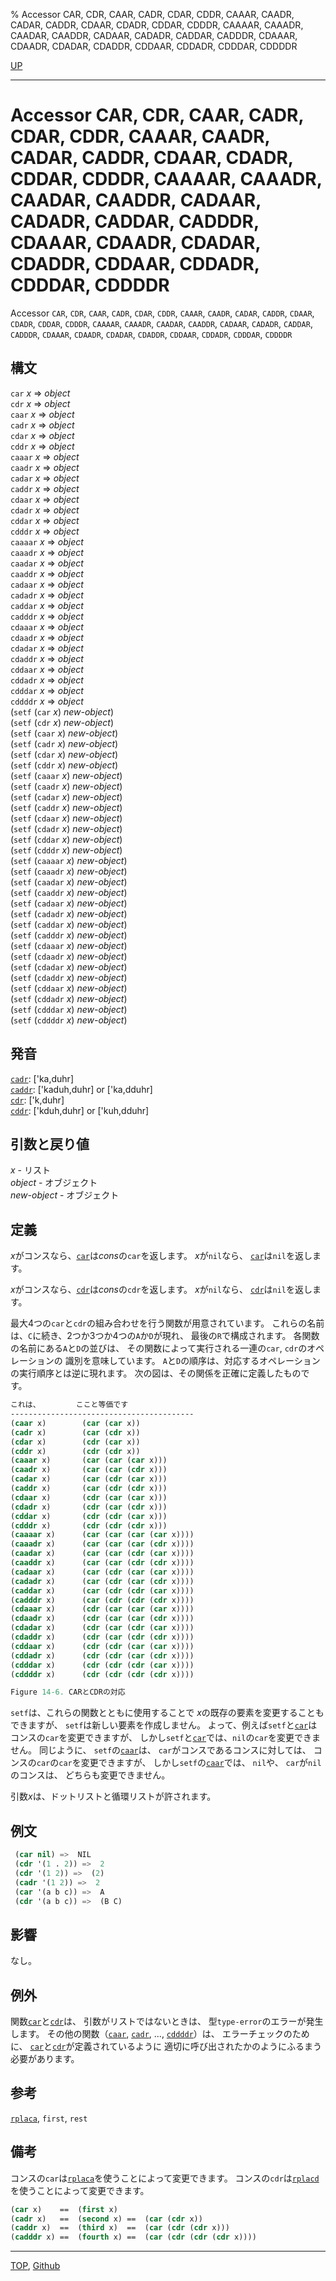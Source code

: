 % Accessor CAR, CDR, CAAR, CADR, CDAR, CDDR, CAAAR, CAADR, CADAR, CADDR, CDAAR, CDADR, CDDAR, CDDDR, CAAAAR, CAAADR, CAADAR, CAADDR, CADAAR, CADADR, CADDAR, CADDDR, CDAAAR, CDAADR, CDADAR, CDADDR, CDDAAR, CDDADR, CDDDAR, CDDDDR

[UP](14.2.html)  

---

# Accessor CAR, CDR, CAAR, CADR, CDAR, CDDR, CAAAR, CAADR, CADAR, CADDR, CDAAR, CDADR, CDDAR, CDDDR, CAAAAR, CAAADR, CAADAR, CAADDR, CADAAR, CADADR, CADDAR, CADDDR, CDAAAR, CDAADR, CDADAR, CDADDR, CDDAAR, CDDADR, CDDDAR, CDDDDR


Accessor `CAR`, `CDR`,
`CAAR`, `CADR`, `CDAR`, `CDDR`,
`CAAAR`, `CAADR`, `CADAR`, `CADDR`,
`CDAAR`, `CDADR`, `CDDAR`, `CDDDR`,
`CAAAAR`, `CAAADR`, `CAADAR`, `CAADDR`,
`CADAAR`, `CADADR`, `CADDAR`, `CADDDR`,
`CDAAAR`, `CDAADR`, `CDADAR`, `CDADDR`,
`CDDAAR`, `CDDADR`, `CDDDAR`, `CDDDDR`


## 構文

`car` *x* => *object*  
`cdr` *x* => *object*  
`caar` *x* => *object*  
`cadr` *x* => *object*  
`cdar` *x* => *object*  
`cddr` *x* => *object*  
`caaar` *x* => *object*  
`caadr` *x* => *object*  
`cadar` *x* => *object*  
`caddr` *x* => *object*  
`cdaar` *x* => *object*  
`cdadr` *x* => *object*  
`cddar` *x* => *object*  
`cdddr` *x* => *object*  
`caaaar` *x* => *object*  
`caaadr` *x* => *object*  
`caadar` *x* => *object*  
`caaddr` *x* => *object*  
`cadaar` *x* => *object*  
`cadadr` *x* => *object*  
`caddar` *x* => *object*  
`cadddr` *x* => *object*  
`cdaaar` *x* => *object*  
`cdaadr` *x* => *object*  
`cdadar` *x* => *object*  
`cdaddr` *x* => *object*  
`cddaar` *x* => *object*  
`cddadr` *x* => *object*  
`cdddar` *x* => *object*  
`cddddr` *x* => *object*  
(`setf` (`car` *x*) *new-object*)  
(`setf` (`cdr` *x*) *new-object*)  
(`setf` (`caar` *x*) *new-object*)  
(`setf` (`cadr` *x*) *new-object*)  
(`setf` (`cdar` *x*) *new-object*)  
(`setf` (`cddr` *x*) *new-object*)  
(`setf` (`caaar` *x*) *new-object*)  
(`setf` (`caadr` *x*) *new-object*)  
(`setf` (`cadar` *x*) *new-object*)  
(`setf` (`caddr` *x*) *new-object*)  
(`setf` (`cdaar` *x*) *new-object*)  
(`setf` (`cdadr` *x*) *new-object*)  
(`setf` (`cddar` *x*) *new-object*)  
(`setf` (`cdddr` *x*) *new-object*)  
(`setf` (`caaaar` *x*) *new-object*)  
(`setf` (`caaadr` *x*) *new-object*)  
(`setf` (`caadar` *x*) *new-object*)  
(`setf` (`caaddr` *x*) *new-object*)  
(`setf` (`cadaar` *x*) *new-object*)  
(`setf` (`cadadr` *x*) *new-object*)  
(`setf` (`caddar` *x*) *new-object*)  
(`setf` (`cadddr` *x*) *new-object*)  
(`setf` (`cdaaar` *x*) *new-object*)  
(`setf` (`cdaadr` *x*) *new-object*)  
(`setf` (`cdadar` *x*) *new-object*)  
(`setf` (`cdaddr` *x*) *new-object*)  
(`setf` (`cddaar` *x*) *new-object*)  
(`setf` (`cddadr` *x*) *new-object*)  
(`setf` (`cdddar` *x*) *new-object*)  
(`setf` (`cddddr` *x*) *new-object*)


## 発音

[`cadr`](14.2.car.html): ['ka,duhr]  
[`caddr`](14.2.car.html): ['kaduh,duhr] or ['ka,dduhr]  
[`cdr`](14.2.car.html): ['k,duhr]  
[`cddr`](14.2.car.html): ['kduh,duhr] or ['kuh,dduhr]


## 引数と戻り値

*x* - リスト  
*object* - オブジェクト  
*new-object* - オブジェクト


## 定義

*x*がコンスなら、[`car`](14.2.car.html)は*cons*の`car`を返します。
*x*が`nil`なら、 [`car`](14.2.car.html)は`nil`を返します。

*x*がコンスなら、[`cdr`](14.2.car.html)は*cons*の`cdr`を返します。
*x*が`nil`なら、 [`cdr`](14.2.car.html)は`nil`を返します。

最大4つの`car`と`cdr`の組み合わせを行う関数が用意されています。
これらの名前は、`C`に続き、2つか3つか4つの`A`か`D`が現れ、
最後の`R`で構成されます。
各関数の名前にある`A`と`D`の並びは、
その関数によって実行される一連の`car`, `cdr`のオペレーションの
識別を意味しています。
`A`と`D`の順序は、対応するオペレーションの実行順序とは逆に現れます。
次の図は、その関係を正確に定義したものです。

```lisp
これは、        ここと等価です
-----------------------------------------
(caar x)        (car (car x))
(cadr x)        (car (cdr x))
(cdar x)        (cdr (car x))
(cddr x)        (cdr (cdr x))
(caaar x)       (car (car (car x)))
(caadr x)       (car (car (cdr x)))
(cadar x)       (car (cdr (car x)))
(caddr x)       (car (cdr (cdr x)))
(cdaar x)       (cdr (car (car x)))
(cdadr x)       (cdr (car (cdr x)))
(cddar x)       (cdr (cdr (car x)))
(cdddr x)       (cdr (cdr (cdr x)))
(caaaar x)      (car (car (car (car x))))
(caaadr x)      (car (car (car (cdr x))))
(caadar x)      (car (car (cdr (car x))))
(caaddr x)      (car (car (cdr (cdr x))))
(cadaar x)      (car (cdr (car (car x))))
(cadadr x)      (car (cdr (car (cdr x))))
(caddar x)      (car (cdr (cdr (car x))))
(cadddr x)      (car (cdr (cdr (cdr x))))
(cdaaar x)      (cdr (car (car (car x))))
(cdaadr x)      (cdr (car (car (cdr x))))
(cdadar x)      (cdr (car (cdr (car x))))
(cdaddr x)      (cdr (car (cdr (cdr x))))
(cddaar x)      (cdr (cdr (car (car x))))
(cddadr x)      (cdr (cdr (car (cdr x))))
(cdddar x)      (cdr (cdr (cdr (car x))))
(cddddr x)      (cdr (cdr (cdr (cdr x))))

Figure 14-6. CARとCDRの対応
```

`setf`は、これらの関数とともに使用することで
*x*の既存の要素を変更することもできますが、
`setf`は新しい要素を作成しません。
よって、例えば`setf`と[`car`](14.2.car.html)はコンスの`car`を変更できますが、
しかし`setf`と[`car`](14.2.car.html)では、`nil`の`car`を変更できません。
同じように、
`setf`の[`caar`](14.2.car.html)は、
`car`がコンスであるコンスに対しては、
コンスの`car`の`car`を変更できますが、
しかし`setf`の[`caar`](14.2.car.html)では、
`nil`や、
`car`が`nil`のコンスは、
どちらも変更できません。

引数*x*は、ドットリストと循環リストが許されます。


## 例文

```lisp
 (car nil) =>  NIL  
 (cdr '(1 . 2)) =>  2
 (cdr '(1 2)) =>  (2)
 (cadr '(1 2)) =>  2 
 (car '(a b c)) =>  A
 (cdr '(a b c)) =>  (B C)
```

## 影響

なし。


## 例外

関数[`car`](14.2.car.html)と[`cdr`](14.2.car.html)は、
引数がリストではないときは、
型`type-error`のエラーが発生します。
その他の関数（[`caar`](14.2.car.html), [`cadr`](14.2.car.html), ..., [`cddddr`](14.2.car.html)）は、
エラーチェックのために、
[`car`](14.2.car.html)と[`cdr`](14.2.car.html)が定義されているように
適切に呼び出されたかのようにふるまう必要があります。


## 参考

[`rplaca`](14.2.rplaca.html),
`first`,
`rest`


## 備考

コンスの`car`は[`rplaca`](14.2.rplaca.html)を使うことによって変更できます。
コンスの`cdr`は[`rplacd`](14.2.rplaca.html)を使うことによって変更できます。

```lisp
(car x)    ==  (first x)
(cadr x)   ==  (second x) ==  (car (cdr x))
(caddr x)  ==  (third x)  ==  (car (cdr (cdr x)))
(cadddr x) ==  (fourth x) ==  (car (cdr (cdr (cdr x))))
```


---
[TOP](index.html),  [Github](https://github.com/nptcl/npt-japanese)

